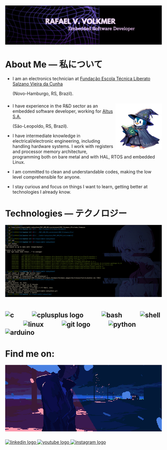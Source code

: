 ![Alt Text](https://github.com/RafaelVVolkmer/RafaelVVolkmer/blob/main/RafaelVVolkmer_Banner.png)

# About Me — 私について
- I am an electronics technician at [Fundação Escola Técnica Liberato Salzano Vieira da Cunha](https://www.liberato.com.br)
  
  (Novo-Hamburgo, RS, Brazil).
  ###

<img align="right" height="150" src="https://github.com/RafaelVVolkmer/RafaelVVolkmer/blob/main/PENGUIM_1%20(1).png"  />

- I have experience in the R&D sector as an embedded software developer, working for [Altus S.A.](https://www.altus.com.br)
  
  (São-Leopoldo, RS, Brazil).
  
- I have intermediate knowledge in electrical/electronic engineering, including handling hardware systems. I work with registers and processor memory architecture, programming both on bare metal and with HAL, RTOS and embedded Linux.
  
- I am committed to clean and understandable codes, making the low level comprehensible for anyone.

- I stay curious and focus on things I want to learn, getting better at technologies I already know.

###
# Technologies — テクノロジー

![Alt Text](https://github.com/RafaelVVolkmer/RafaelVVolkmer/blob/main/image.png)
#
###
## <img src="https://cdn.jsdelivr.net/gh/devicons/devicon@latest/icons/c/c-plain.svg" height="40" alt="c"/>ㅤㅤㅤ<img src="https://cdn.jsdelivr.net/gh/devicons/devicon@latest/icons/cplusplus/cplusplus-plain.svg" height="40" alt="cplusplus logo"/>ㅤㅤㅤ<img src="https://cdn.jsdelivr.net/gh/devicons/devicon@latest/icons/bash/bash-original.svg" alt="bash" height="40"/>ㅤㅤㅤ<img src="https://cdn.jsdelivr.net/gh/devicons/devicon@latest/icons/powershell/powershell-plain.svg" alt="shell" height="40"/>ㅤㅤㅤ<img src="https://cdn.jsdelivr.net/gh/devicons/devicon@latest/icons/linux/linux-plain.svg" height="40" alt="linux"/>ㅤㅤㅤ<img src="https://cdn.jsdelivr.net/gh/devicons/devicon/icons/git/git-original.svg" height="40" alt="git logo"/>ㅤㅤㅤ<img src="https://cdn.jsdelivr.net/gh/devicons/devicon@latest/icons/python/python-plain.svg" alt="python" height="40"/>ㅤㅤㅤ<img src="https://cdn.jsdelivr.net/gh/devicons/devicon@latest/icons/arduino/arduino-original.svg" alt="arduino" height="40"/>
###

# Find me on:
![Alt Text](https://github.com/RafaelVVolkmer/RafaelVVolkmer/blob/main/pixel.gif)

###

<div align="left">
  <a href="https://linkedin.com/in/rafaelvvolkmer" target="_blank">
    <img src="https://img.shields.io/static/v1?message=LinkedIn&logo=linkedin&label=&color=0077B5&logoColor=white&labelColor=&style=for-the-badge" height="35" alt="linkedin logo"  />
  </a>
  <a href="https://www.youtube.com/@Zadocsons/videos" target="_blank">
    <img src="https://img.shields.io/static/v1?message=Youtube&logo=youtube&label=&color=FF0000&logoColor=white&labelColor=&style=for-the-badge" height="35" alt="youtube logo"  />
  </a>
  <a href="https://instagram.com/rafael.volkmer_" target="_blank">
    <img src="https://img.shields.io/static/v1?message=Instagram&logo=instagram&label=&color=E4405F&logoColor=white&labelColor=&style=for-the-badge" height="35" alt="instagram logo"  />
  </a>
</div>

###


